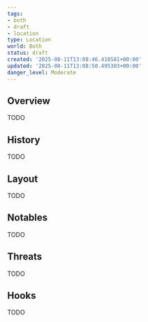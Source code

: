 ```yaml
---
tags:
- both
- draft
- location
type: Location
world: Both
status: draft
created: '2025-08-11T13:08:46.418581+00:00'
updated: '2025-08-11T13:08:50.495303+00:00'
danger_level: Moderate
---
```



## Overview

TODO
## History

TODO
## Layout

TODO
## Notables

TODO
## Threats

TODO
## Hooks

TODO
